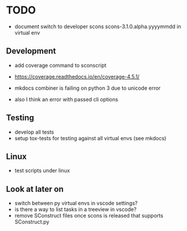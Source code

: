 # TODO

  * document switch to developer scons scons-3.1.0.alpha.yyyymmdd in virtual env


## Development

  * add coverage command to sconscript
  * https://coverage.readthedocs.io/en/coverage-4.5.1/

  * mkdocs combiner is failing on python 3 due to unicode error
  * also I think an error with passed cli options


## Testing

  * develop all tests
  * setup tox-tests for testing against all virtual envs (see mkdocs)


## Linux

  * test scripts under linux


## Look at later on

  * switch between py virtual envs in vscode settings?
  * is there a way to list tasks in a treeview in vscode?
  * remove SConstruct files once scons is released that supports SConstruct.py

